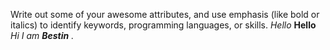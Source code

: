 Write out some of your awesome attributes, and use emphasis (like bold or italics) to identify keywords, programming languages, or skills. 
*Hello*
**Hello**
*Hi I am **Bestin** .*

